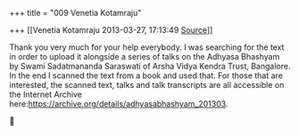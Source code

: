 +++
title = "009 Venetia Kotamraju"

+++
[[Venetia Kotamraju	2013-03-27, 17:13:49 [Source](https://groups.google.com/g/samskrita/c/lh8TxGMc-cI)]]



Thank you very much for your help everybody. I was searching for the text in order to upload it alongside a series of talks on the Adhyasa Bhashyam by Swami Sadatmananda Saraswati of Arsha Vidya Kendra Trust, Bangalore. In the end I scanned the text from a book and used that. For those that are interested, the scanned text, talks and talk transcripts are all accessible on the Internet Archive here:<https://archive.org/details/adhyasabhashyam_201303>.



